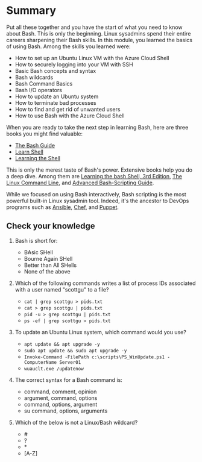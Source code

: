 # Summary

Put all these together and you have the start of what you need to know about Bash.
This is only the beginning. Linux sysadmins spend their entire careers sharpening their Bash skills. 
In this module, you learned the basics of using Bash. Among the skills you learned were:

- How to set up an Ubuntu Linux VM with the Azure Cloud Shell
- How to securely logging into your VM with SSH
- Basic Bash concepts and syntax
- Bash wildcards
- Bash Command Basics
- Bash I/O operators
- How to update an Ubuntu system
- How to terminate bad processes
- How to find and get rid of unwanted users
- How to use Bash with the Azure Cloud Shell

When you are ready to take the next step in learning Bash, here are three books you might find valuable:

- [The Bash Guide](https://guide.bash.academy/)
- [Learn Shell](https://www.learnshell.org/)
- [Learning the Shell](http://linuxcommand.org/lc3_learning_the_shell.php)

This is only the merest taste of Bash's power. Extensive books help you do a deep dive. Among them are [Learning the bash Shell, 3rd Edition](http://shop.oreilly.com/product/9780596009656.do), [The Linux Command Line](http://linuxcommand.org/tlcl.php), and [Advanced Bash-Scripting Guide](https://www.tldp.org/LDP/abs/html/).

While we focused on using Bash interactively, Bash scripting is the most powerful built-in Linux sysadmin tool. Indeed, it's the ancestor to DevOps programs such as [Ansible](https://www.ansible.com/), [Chef](https://www.chef.io/), and [Puppet](https://puppet.com/).

## Check your knowledge

1. Bash is short for:
	- BAsic SHell
	- Bourne Again SHell
	- Better than All SHells
	- None of the above

1. Which of the following commands writes a list of process IDs associated with a user named "scottgu" to a file?
	- `cat | grep scottgu > pids.txt`
	- `cat > grep scottgu | pids.txt`
	- `pid -u > grep scottgu | pids.txt`
	- `ps -ef | grep scottgu > pids.txt`

1. To update an Ubuntu Linux system, which command would you use?
	- `apt update && apt upgrade -y`
	- `sudo apt update && sudo apt upgrade -y`
	- `Invoke-Command -FilePath c:\scripts\PS_WinUpdate.ps1 -ComputerName Server01`
	- `wuauclt.exe /updatenow`

1.	The correct syntax for a Bash command is:
	- command, comment, opinion   
	- argument, command, options 
	- command, options, argument
	- su command, options, arguments  

1. Which of the below is not a Linux/Bash wildcard?
	- \#
	- ?
	- \*
	- [A-Z]
